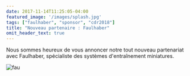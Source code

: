 ```yaml
---
date: 2017-11-14T11:25:05-04:00
featured_image: '/images/splash.jpg'
tags: ["faulhaber", "sponsor", "cdr2018"]
title: "Nouveau partenaire : Faulhaber"
omit_header_text: true
---
```



Nous sommes heureux de vous annoncer notre tout nouveau partenariat avec Faulhaber, spécialiste des systèmes d'entraînement miniatures.


![fau](2000px-Faulhaber-logo-svg.png)
